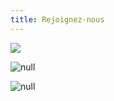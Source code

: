 ```yaml
---
title: Rejoignez-nous
---
```

![](/docs/.vuepress/dist/ohmj_flyer_recrutement.png)

![null](/docs/.vuepress/dist/ohmj_flyer_recrutement.jpeg)

![null](/docs/.vuepress/dist/ohmj_flyer_programme-de-l-année.jpeg)
